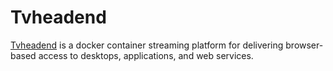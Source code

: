# Tvheadend

[Tvheadend](https://tvheadend.org) is a docker container streaming platform for delivering
browser-based access to desktops, applications, and web services.
